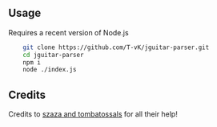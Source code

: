 ## Usage

Requires a recent version of Node.js

``` bash
    git clone https://github.com/T-vK/jguitar-parser.git
    cd jguitar-parser
    npm i
    node ./index.js
```

## Credits
Credits to [szaza and tombatossals](https://github.com/tombatossals/chords-db/issues/2) for all their help!
